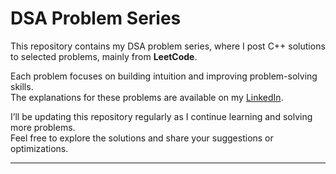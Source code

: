 # DSA Problem Series

This repository contains my DSA problem series, where I post C++ solutions to selected problems, mainly from **LeetCode**.

Each problem focuses on building intuition and improving problem-solving skills.  
The explanations for these problems are available on my [LinkedIn](<https://www.linkedin.com/in/pranav-nadgir-8a9a81255/>).

I’ll be updating this repository regularly as I continue learning and solving more problems.  
Feel free to explore the solutions and share your suggestions or optimizations.

---


